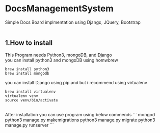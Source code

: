 # DocsManagementSystem
Simple Docs Board implmentation using Django, JQuery, Bootstrap
<br><br>

## 1.How to install
This Program needs Python3, mongoDB, and Django
<br>
you can install python3 and mongoDB using homwbrew
```
brew install python3
brew install mongodb
```
you can install Django using pip and but i recommend using virtualenv
```
brew install virtualenv
virtualenv venv
source venv/bin/activate
```
<br>
After installation you can use program using below commends
```
mongod
python3 manage.py makemigrations
python3 manage.py migrate
python3 manage.py runserver
```
